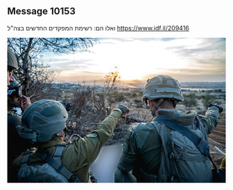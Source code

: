 ## Message 10153

ואלו הם:
רשימת המפקדים החדשים בצה"ל
https://www.idf.il/209416

![Photo](./10153/10153_photo.jpg)

